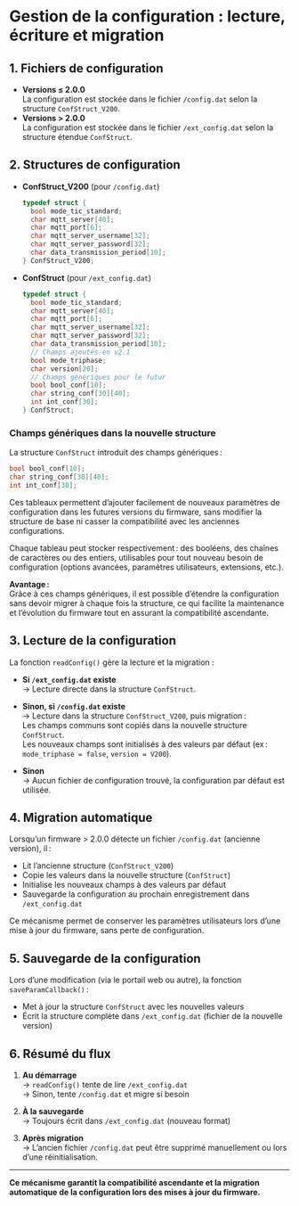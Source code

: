 # Gestion de la configuration : lecture, écriture et migration

## 1. Fichiers de configuration

- **Versions ≤ 2.0.0**  
  La configuration est stockée dans le fichier `/config.dat` selon la structure `ConfStruct_V200`.
- **Versions > 2.0.0**  
  La configuration est stockée dans le fichier `/ext_config.dat` selon la structure étendue `ConfStruct`.

## 2. Structures de configuration

- **ConfStruct_V200** (pour `/config.dat`)
  ```cpp
  typedef struct {
    bool mode_tic_standard;
    char mqtt_server[40];
    char mqtt_port[6];
    char mqtt_server_username[32];
    char mqtt_server_password[32];
    char data_transmission_period[10];
  } ConfStruct_V200;
  ```

- **ConfStruct** (pour `/ext_config.dat`)
  ```cpp
  typedef struct {
    bool mode_tic_standard;
    char mqtt_server[40];
    char mqtt_port[6];
    char mqtt_server_username[32];
    char mqtt_server_password[32];
    char data_transmission_period[10];
    // Champs ajoutés en v2.1
    bool mode_triphase;
    char version[20];
    // Champs génériques pour le futur
    bool bool_conf[10];
    char string_conf[30][40];
    int int_conf[30];
  } ConfStruct;
  ```

### Champs génériques dans la nouvelle structure

La structure `ConfStruct` introduit des champs génériques :

```cpp
bool bool_conf[10];
char string_conf[30][40];
int int_conf[30];
```

Ces tableaux permettent d’ajouter facilement de nouveaux paramètres de configuration dans les futures versions du firmware, sans modifier la structure de base ni casser la compatibilité avec les anciennes configurations.

Chaque tableau peut stocker respectivement : des booléens, des chaînes de caractères ou des entiers, utilisables pour tout nouveau besoin de configuration (options avancées, paramètres utilisateurs, extensions, etc.).

**Avantage :**  
Grâce à ces champs génériques, il est possible d’étendre la configuration sans devoir migrer à chaque fois la structure, ce qui facilite la maintenance et l’évolution du firmware tout en assurant la compatibilité ascendante.

## 3. Lecture de la configuration

La fonction `readConfig()` gère la lecture et la migration :

- **Si `/ext_config.dat` existe**  
  → Lecture directe dans la structure `ConfStruct`.

- **Sinon, si `/config.dat` existe**  
  → Lecture dans la structure `ConfStruct_V200`, puis migration :  
  Les champs communs sont copiés dans la nouvelle structure `ConfStruct`.  
  Les nouveaux champs sont initialisés à des valeurs par défaut (ex : `mode_triphase = false`, `version = V200`).

- **Sinon**  
  → Aucun fichier de configuration trouvé, la configuration par défaut est utilisée.

## 4. Migration automatique

Lorsqu’un firmware > 2.0.0 détecte un fichier `/config.dat` (ancienne version), il :
- Lit l’ancienne structure (`ConfStruct_V200`)
- Copie les valeurs dans la nouvelle structure (`ConfStruct`)
- Initialise les nouveaux champs à des valeurs par défaut
- Sauvegarde la configuration au prochain enregistrement dans `/ext_config.dat`

Ce mécanisme permet de conserver les paramètres utilisateurs lors d’une mise à jour du firmware, sans perte de configuration.

## 5. Sauvegarde de la configuration

Lors d’une modification (via le portail web ou autre), la fonction `saveParamCallback()` :
- Met à jour la structure `ConfStruct` avec les nouvelles valeurs
- Écrit la structure complète dans `/ext_config.dat` (fichier de la nouvelle version)

## 6. Résumé du flux

1. **Au démarrage**  
   → `readConfig()` tente de lire `/ext_config.dat`  
   → Sinon, tente `/config.dat` et migre si besoin

2. **À la sauvegarde**  
   → Toujours écrit dans `/ext_config.dat` (nouveau format)

3. **Après migration**  
   → L’ancien fichier `/config.dat` peut être supprimé manuellement ou lors d’une réinitialisation.

---

**Ce mécanisme garantit la compatibilité ascendante et la migration automatique de la configuration lors des mises à jour du firmware.**